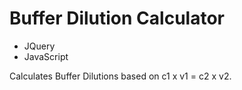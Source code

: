# Buffer Dilution Calculator

- JQuery
- JavaScript

Calculates Buffer Dilutions based on c1 x v1 = c2 x v2.
